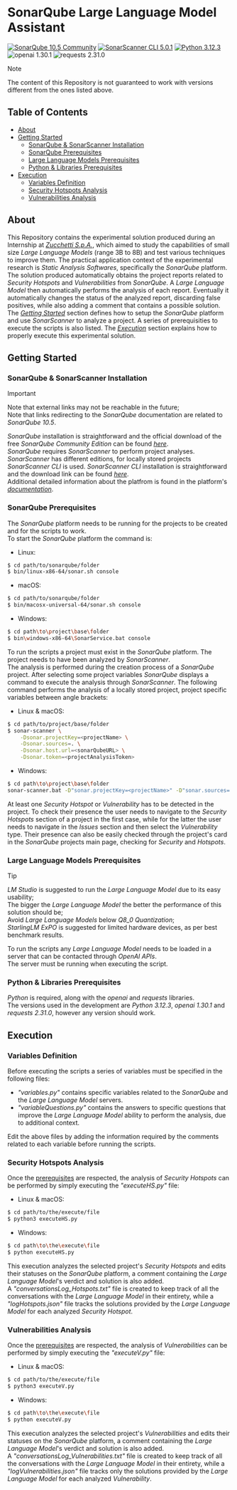 # SonarQube Large Language Model Assistant

[![SonarQube 10.5 Community](https://img.shields.io/badge/SonarQube-10.5_Community-004d80.svg)](https://www.sonarsource.com/products/sonarqube/downloads/historical-downloads/)
[![SonarScanner CLI 5.0.1](https://img.shields.io/badge/SonarScanner_CLI-5.0.1-004d80.svg)](https://docs.sonarsource.com/sonarqube/10.5/analyzing-source-code/scanners/sonarscanner/)
[![Python 3.12.3](https://img.shields.io/badge/Python-3.12.3-blue.svg)](https://www.python.org/downloads/release/python-3123/)
![openai 1.30.1](https://img.shields.io/badge/openai-1.30.1-blue.svg)
![requests 2.31.0](https://img.shields.io/badge/requests-2.31.0-blue.svg)

> [!NOTE]
> The content of this Repository is not guaranteed to work with versions different from the ones listed above.

## Table of Contents

+ [About](#about)
+ [Getting Started](#gettingStarted)
    + [SonarQube \& SonarScanner Installation](#sonarInstall)
    + [SonarQube Prerequisites](#sonarPrerequisites)
    + [Large Language Models Prerequisites](#largeLanguageModelsPrerequisites)
    + [Python \& Libraries Prerequisites](#pythonPrerequisites)
+ [Execution](#execution)
    + [Variables Definition](#variablesDefinition)
    + [Security Hotspots Analysis](#securityHotspotEXE)
    + [Vulnerabilities Analysis](#vulnerabilityEXE)
  
## About <a name = "about"></a>

This Repository contains the experimental solution produced during an Internship at [_Zucchetti S.p.A._](https://www.zucchetti.com/worldwide/cms/home.html), which aimed to study the capabilities of small size _Large Language Models_ (range 3B to 8B) and test various techniques to improve them. The practical application context of the experimental research is _Static Analysis Softwares_, specifically the _SonarQube_ platform. \
The solution produced automatically obtains the project reports related to _Security Hotspots_ and _Vulnerabilities_ from _SonarQube_. A _Large Language Model_ then automatically performs the analysis of each report. Eventually it automatically changes the status of the analyzed report, discarding false positives, while also adding a comment that contains a possible solution. \
The [_Getting Started_](#gettingStarted) section defines how to setup the _SonarQube_ platform and use _SonarScanner_ to analyze a project. A series of prerequisities to execute the scripts is also listed. The [_Execution_](#execution) section explains how to properly execute this experimental solution.

## Getting Started <a name = "gettingStarted"></a>

### SonarQube \& SonarScanner Installation <a name = "sonarInstall"></a>

> [!IMPORTANT]
> Note that external links may not be reachable in the future; \
> Note that links redirecting to the _SonarQube_ documentation are related to _SonarQube 10.5_.

_SonarQube_ installation is straightforward and the official download of the free _SonarQube Community Edition_ can be found [_here_](https://www.sonarsource.com/products/sonarqube/downloads/historical-downloads/). \
_SonarQube_ requires _SonarScanner_ to perform project analyses. _SonarScanner_ has different editions, for locally stored projects _SonarScanner CLI_ is used. _SonarScanner CLI_ installation is straightforward and the download link can be found [_here_](https://docs.sonarsource.com/sonarqube/10.5/analyzing-source-code/scanners/sonarscanner/). \
Additional detailed information about the platfrom is found in the platform's [_documentation_](https://docs.sonarsource.com/sonarqube/10.5/).

### SonarQube Prerequisites <a name = "sonarPrerequisites"></a>

The _SonarQube_ platform needs to be running for the projects to be created and for the scripts to work. \
To start the _SonarQube_ platform the command is:

- Linux:
``` bash
$ cd path/to/sonarqube/folder
$ bin/linux-x86-64/sonar.sh console
```
- macOS:
``` bash
$ cd path/to/sonarqube/folder
$ bin/macosx-universal-64/sonar.sh console
```
- Windows:
``` bash
$ cd path\to\project\base\folder
$ bin\windows-x86-64\SonarService.bat console
```
To run the scripts a project must exist in the _SonarQube_ platform. The project needs to have been analyzed by _SonarScanner_. \
The analysis is performed during the creation process of a _SonarQube_ project. After selecting some project variables _SonarQube_ displays a command to execute the analysis through _SonarScanner_. The following command performs the analysis of a locally stored project, project specific variables between angle brackets:

- Linux \& macOS:
``` bash
$ cd path/to/project/base/folder
$ sonar-scanner \
    -Dsonar.projectKey=<projectName> \
    -Dsonar.sources=. \
    -Dsonar.host.url=<sonarQubeURL> \
    -Dsonar.token=<projectAnalysisToken>
```
- Windows:
``` bash
$ cd path\to\project\base\folder
sonar-scanner.bat -D"sonar.projectKey=<projectName>" -D"sonar.sources=." -D"sonar.host.url=<sonarQubeURL>" -D"sonar.token=<projectAnalysisToken>"
```
At least one _Security Hotspot_ or _Vulnerability_ has to be detected in the project. To check their presence the user needs to navigate to the _Security Hotspots_ section of a project in the first case, while for the latter the user needs to navigate in the _Issues_ section and then select the _Vulnerability_ type. Their presence can also be easily checked through the project's card in the _SonarQube_ projects main page, checking for _Security_ and _Hotspots_.

### Large Language Models Prerequisites <a name = "largeLanguageModelsPrerequisites"></a>

> [!TIP]
> _LM Studio_ is suggested to run the _Large Language Model_ due to its easy usability; \
> The bigger the _Large Language Model_ the better the performance of this solution should be; \
> Avoid _Large Language Models_ below _Q8\_0 Quantization_; \
> _StarlingLM ExPO_ is suggested for limited hardware devices, as per best benchmark results.

To run the scripts any _Large Language Model_ needs to be loaded in a server that can be contacted through _OpenAI APIs_. \
The server must be running when executing the script.

### Python \& Libraries Prerequisites <a name = "pythonPrerequisites"></a>

_Python_ is required, along with the _openai_ and _requests_ libraries. \
The versions used in the development are _Python 3.12.3_, _openai 1.30.1_ and _requests 2.31.0_, however any version should work.

## Execution <a name = "execution"></a>

### Variables Definition <a name = "variablesDefinition"></a>

Before executing the scripts a series of variables must be specified in the following files:
- _"variables.py"_ contains specific variables related to the _SonarQube_ and the _Large Language Model_ servers.
- _"variableQuestions.py"_ contains the answers to specific questions that improve the _Large Language Model_ ability to perform the analysis, due to additional context.

Edit the above files by adding the information required by the comments related to each variable before running the scripts.

### Security Hotspots Analysis <a name = "securityHotspotEXE"></a>

Once the [prerequisites](#gettingStarted) are respected, the analysis of _Security Hotspots_ can be performed by simply executing the _"executeHS.py"_ file:
- Linux \& macOS:
``` bash
$ cd path/to/the/execute/file
$ python3 executeHS.py
```
- Windows:
``` bash
$ cd path\to\the\execute\file
$ python executeHS.py
```
This execution analyzes the selected project's _Security Hotspots_ and edits their statuses on the _SonarQube_ platform, a comment containing the _Large Language Model_'s verdict and solution is also added. \
A _"conversationsLog_Hotspots.txt"_ file is created to keep track of all the conversations with the _Large Language Model_ in their entirety, while a _"logHotspots.json"_ file tracks the solutions provided by the _Large Language Model_ for each analyzed _Security Hotspot_.

### Vulnerabilities Analysis <a name = "vulnerabilityEXE"></a>

Once the [prerequisites](#gettingStarted) are respected, the analysis of _Vulnerabilities_ can be performed by simply executing the _"executeV.py"_ file:
- Linux \& macOS:
``` bash
$ cd path/to/the/execute/file
$ python3 executeV.py
```
- Windows:
``` bash
$ cd path\to\the\execute\file
$ python executeV.py
```
This execution analyzes the selected project's _Vulnerabilities_ and edits their statuses on the _SonarQube_ platform, a comment containing the _Large Language Model_'s verdict and solution is also added. \
A _"conversationsLog_Vulnerabilities.txt"_ file is created to keep track of all the conversations with the _Large Language Model_ in their entirety, while a _"logVulnerabilities.json"_ file tracks only the solutions provided by the _Large Language Model_ for each analyzed _Vulnerability_.

